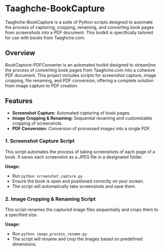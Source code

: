 # Taaghche-BookCapture
Taaghche-BookCapture is a suite of Python scripts designed to automate the process of capturing, cropping, renaming, and converting book pages from screenshots into a PDF document. This toolkit is specifically tailored for use with books from Taaghche.com.


## Overview
BookCapture-PDFConverter is an automated toolkit designed to streamline the process of converting book pages from Taaghche.com into a cohesive PDF document. This project includes scripts for screenshot capture, image cropping, file renaming, and PDF conversion, offering a complete solution from image capture to PDF creation.

## Features
- **Screenshot Capture:** Automated capturing of book pages.
- **Image Cropping & Renaming:** Sequential renaming and customizable cropping of screenshots.
- **PDF Conversion:** Conversion of processed images into a single PDF.

### 1. Screenshot Capture Script
This script automates the process of taking screenshots of each page of a book. It saves each screenshot as a JPEG file in a designated folder.

**Usage:**
- Run `python screenshot_capture.py`
- Ensure the book is open and positioned correctly on your screen.
- The script will automatically take screenshots and save them.

### 2. Image Cropping & Renaming Script
This script renames the captured image files sequentially and crops them to a specified size.

**Usage:**
- Run `python image_process_rename.py`
- The script will rename and crop the images based on predefined dimensions.
